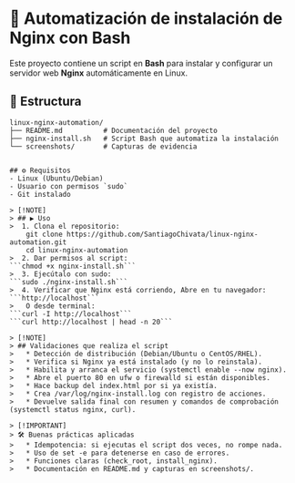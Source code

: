 # 🚀 Automatización de instalación de Nginx con Bash

Este proyecto contiene un script en **Bash** para instalar y configurar un servidor web **Nginx** automáticamente en Linux.

## 📂 Estructura
```text
linux-nginx-automation/
├── README.md          # Documentación del proyecto
├── nginx-install.sh   # Script Bash que automatiza la instalación
└── screenshots/       # Capturas de evidencia


## ⚙️ Requisitos
- Linux (Ubuntu/Debian)
- Usuario con permisos `sudo`
- Git instalado

> [!NOTE]
> ## ▶️ Uso
>  1. Clona el repositorio: 
    git clone https://github.com/SantiagoChivata/linux-nginx-automation.git
    cd linux-nginx-automation
>  2. Dar permisos al script:
```chmod +x nginx-install.sh```
>  3. Ejecútalo con sudo:
```sudo ./nginx-install.sh```
>  4. Verificar que Nginx está corriendo, Abre en tu navegador:
```http://localhost```
>   O desde terminal:
```curl -I http://localhost```
```curl http://localhost | head -n 20```

> [!NOTE]
> ## Validaciones que realiza el script
>   * Detección de distribución (Debian/Ubuntu o CentOS/RHEL).
>   * Verifica si Nginx ya está instalado (y no lo reinstala).
>   * Habilita y arranca el servicio (systemctl enable --now nginx).
>   * Abre el puerto 80 en ufw o firewalld si están disponibles.
>   * Hace backup del index.html por si ya existía.
>   * Crea /var/log/nginx-install.log con registro de acciones.
>   * Devuelve salida final con resumen y comandos de comprobación (systemctl status nginx, curl).

> [!IMPORTANT]
> 🛠️ Buenas prácticas aplicadas
>   * Idempotencia: si ejecutas el script dos veces, no rompe nada.
>   * Uso de set -e para detenerse en caso de errores.
>   * Funciones claras (check_root, install_nginx).
>   * Documentación en README.md y capturas en screenshots/.
